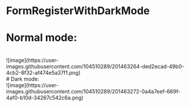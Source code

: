 # FormRegisterWithDarkMode

# Normal mode:
<br/>
![image](https://user-images.githubusercontent.com/104510289/201463264-ded2ecad-49b0-4cb2-8f32-af474e5a37f1.png)
<br/>
# Dark mode:
<br/>
![image](https://user-images.githubusercontent.com/104510289/201463272-0a4a7eef-669f-4af0-b10d-34267c542c6a.png)
